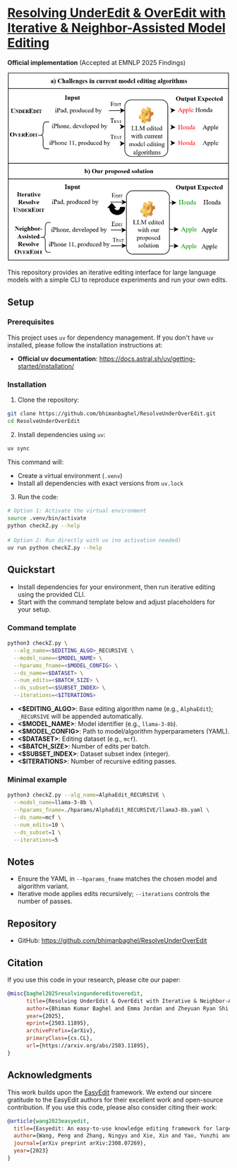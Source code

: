 # [Resolving UnderEdit & OverEdit with Iterative & Neighbor-Assisted Model Editing](https://arxiv.org/abs/2503.11895)

**Official implementation** (Accepted at EMNLP 2025 Findings)

![Model Editing Example](assets/EditExample.png)

This repository provides an iterative editing interface for large language models with a simple CLI to reproduce experiments and run your own edits.

## Setup

### Prerequisites

This project uses `uv` for dependency management. If you don't have `uv` installed, please follow the installation instructions at:
- **Official uv documentation**: https://docs.astral.sh/uv/getting-started/installation/

### Installation

1. Clone the repository:
```bash
git clone https://github.com/bhimanbaghel/ResolveUnderOverEdit.git
cd ResolveUnderOverEdit
```

2. Install dependencies using `uv`:
```bash
uv sync
```

This command will:
- Create a virtual environment (`.venv`)
- Install all dependencies with exact versions from `uv.lock`

3. Run the code:
```bash
# Option 1: Activate the virtual environment
source .venv/bin/activate
python checkZ.py --help

# Option 2: Run directly with uv (no activation needed)
uv run python checkZ.py --help
```

## Quickstart

- Install dependencies for your environment, then run iterative editing using the provided CLI.
- Start with the command template below and adjust placeholders for your setup.

### Command template

```bash
python3 checkZ.py \
  --alg_name=<$EDITING_ALGO>_RECURSIVE \
  --model_name=<$MODEL_NAME> \
  --hparams_fname=<$MODEL_CONFIG> \
  --ds_name=<$DATASET> \
  --num_edits=<$BATCH_SIZE> \
  --ds_subset=<$SUBSET_INDEX> \
  --iterations=<$ITERATIONS>
```

- **<$EDITING_ALGO>**: Base editing algorithm name (e.g., `AlphaEdit`); `_RECURSIVE` will be appended automatically.
- **<$MODEL_NAME>**: Model identifier (e.g., `llama-3-8b`).
- **<$MODEL_CONFIG>**: Path to model/algorithm hyperparameters (YAML).
- **<$DATASET>**: Editing dataset (e.g., `mcf`).
- **<$BATCH_SIZE>**: Number of edits per batch.
- **<$SUBSET_INDEX>**: Dataset subset index (integer).
- **<$ITERATIONS>**: Number of recursive editing passes.

### Minimal example

```bash
python3 checkZ.py --alg_name=AlphaEdit_RECURSIVE \
  --model_name=llama-3-8b \
  --hparams_fname=./hparams/AlphaEdit_RECURSIVE/llama3-8b.yaml \
  --ds_name=mcf \
  --num_edits=10 \
  --ds_subset=1 \
  --iterations=5
```

## Notes

- Ensure the YAML in `--hparams_fname` matches the chosen model and algorithm variant.
- Iterative mode applies edits recursively; `--iterations` controls the number of passes.

## Repository

- GitHub: https://github.com/bhimanbaghel/ResolveUnderOverEdit

## Citation

If you use this code in your research, please cite our paper:

```bibtex
@misc{baghel2025resolvingundereditoveredit,
      title={Resolving UnderEdit & OverEdit with Iterative & Neighbor-Assisted Model Editing}, 
      author={Bhiman Kumar Baghel and Emma Jordan and Zheyuan Ryan Shi and Xiang Lorraine Li},
      year={2025},
      eprint={2503.11895},
      archivePrefix={arXiv},
      primaryClass={cs.CL},
      url={https://arxiv.org/abs/2503.11895}, 
}
```

## Acknowledgments

This work builds upon the [EasyEdit](https://github.com/zjunlp/EasyEdit) framework. We extend our sincere gratitude to the EasyEdit authors for their excellent work and open-source contribution. If you use this code, please also consider citing their work:

```bibtex
@article{wang2023easyedit,
  title={Easyedit: An easy-to-use knowledge editing framework for large language models},
  author={Wang, Peng and Zhang, Ningyu and Xie, Xin and Yao, Yunzhi and Tian, Bozhong and Wang, Mengru and Xi, Zekun and Cheng, Siyuan and Liu, Kangwei and Zheng, Guozhou and others},
  journal={arXiv preprint arXiv:2308.07269},
  year={2023}
}
```
